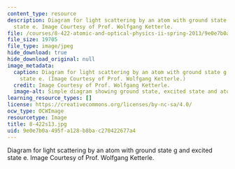 ```yaml
---
content_type: resource
description: Diagram for light scattering by an atom with ground state g and excited
  state e. Image Courtesy of Prof. Wolfgang Ketterle.
file: /courses/8-422-atomic-and-optical-physics-ii-spring-2013/9e0e7b0a495fa128b8bac270422677a4_8-422s13.jpg
file_size: 19705
file_type: image/jpeg
hide_download: true
hide_download_original: null
image_metadata:
  caption: Diagram for light scattering by an atom with ground state g and excited
    state e. (Image Courtesy of Prof. Wolfgang Ketterle.)
  credit: Image Courtesy of Prof. Wolfgang Ketterle.
  image-alt: Simple diagram showing ground state, excited state and atom moving.
learning_resource_types: []
license: https://creativecommons.org/licenses/by-nc-sa/4.0/
ocw_type: OCWImage
resourcetype: Image
title: 8-422s13.jpg
uid: 9e0e7b0a-495f-a128-b8ba-c270422677a4
---
```

Diagram for light scattering by an atom with ground state g and excited state e. Image Courtesy of Prof. Wolfgang Ketterle.